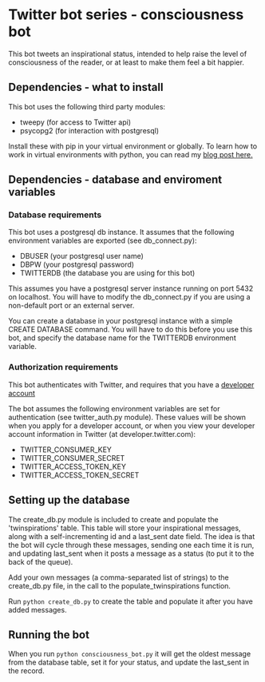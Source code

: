 # Twitter bot series - consciousness bot

This bot tweets an inspirational status, intended to help raise the level of consciousness of the reader, or at least to make them feel a bit happier.

## Dependencies - what to install

This bot uses the following third party modules:

- tweepy (for access to Twitter api)
- psycopg2 (for interaction with postgresql)

Install these with pip in your virtual environment or globally. To learn how to work in virtual environments with python, you can read my [blog post here.](https://medium.com/@janelgbrandon/setting-up-a-python-development-environment-2e18447cbc24)

## Dependencies - database and enviroment variables

### Database requirements

This bot uses a postgresql db instance. It assumes that the following environment variables are exported (see db_connect.py):

- DBUSER (your postgresql user name)
- DBPW (your postgresql password)
- TWITTERDB (the database you are using for this bot)

This assumes you have a postgresql server instance running on port 5432 on localhost. You will have to modify the db_connect.py if you are using a non-default port or an external server.

You can create a database in your postgresql instance with a simple CREATE DATABASE command. You will have to do this before you use this bot, and specify the database name for the TWITTERDB environment variable.

### Authorization requirements

This bot authenticates with Twitter, and requires that you have a [developer account](https://developer.twitter.com/en/apply-for-access.html)

The bot assumes the following environment variables are set for authentication (see twitter_auth.py module). These values will be shown when you apply for a developer account, or when you view your developer account information in Twitter (at developer.twitter.com):

- TWITTER_CONSUMER_KEY
- TWITTER_CONSUMER_SECRET
- TWITTER_ACCESS_TOKEN_KEY
- TWITTER_ACCESS_TOKEN_SECRET

## Setting up the database

The create_db.py module is included to create and populate the 'twinspirations' table. This table will store your inspirational messages, along with a self-incrementing id and a last_sent date field. The idea is that the bot will cycle through these messages, sending one each time it is run, and updating last_sent when it posts a message as a status (to put it to the back of the queue).

Add your own messages (a comma-separated list of strings) to the create_db.py file, in the call to the populate_twinspirations function.

Run ```python create_db.py``` to create the table and populate it after you have added messages.

## Running the bot

When you run ```python consciousness_bot.py``` it will get the oldest message from the database table, set it for your status, and update the last_sent in the record.
